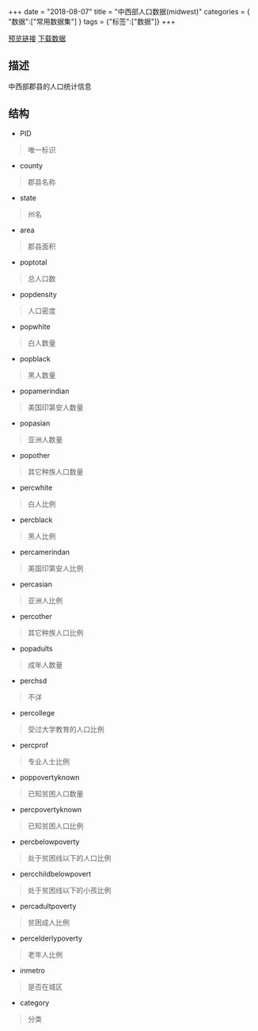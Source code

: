 +++
date = "2018-08-07"
title = "中西部人口数据(midwest)"
categories = { "数据":["常用数据集"] }
tags = {"标签":["数据"]}
+++

[预览链接](/data/midwest)
[下载数据](/download/midwest)

## 描述
中西部郡县的人口统计信息

## 结构

 - PID
 >唯一标识
 - county
 >郡县名称
 - state
 >州名
 - area
 >郡县面积
 - poptotal
 >总人口数
 - popdensity
 >人口密度
 - popwhite
 >白人数量
 - popblack
 >黑人数量
 - popamerindian
 >美国印第安人数量
 - popasian
 >亚洲人数量
 - popother
 >其它种族人口数量
 - percwhite
 >白人比例
 - percblack
 >黑人比例
 - percamerindan
 >美国印第安人比例
 - percasian
 >亚洲人比例
 - percother
 >其它种族人口比例
 - popadults
 >成年人数量
 - perchsd
 >不详
 - percollege
 >受过大学教育的人口比例
 - percprof
 >专业人士比例
 - poppovertyknown
 >已知贫困人口数量
 - percpovertyknown
 >已知贫困人口比例
 - percbelowpoverty
 >处于贫困线以下的人口比例
 - percchildbelowpovert
 >处于贫困线以下的小孩比例
 - percadultpoverty
 >贫困成人比例
 - percelderlypoverty
 >老年人比例
 - inmetro 
 >是否在城区
 - category
 >分类
